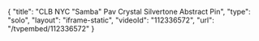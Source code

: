 {
    "title": "CLB NYC \"Samba\" Pav Crystal Silvertone Abstract Pin",
    "type": "solo",
    "layout": "iframe-static",
    "videoId": "112336572",
    "url": "\/tvpembed\/112336572"
}